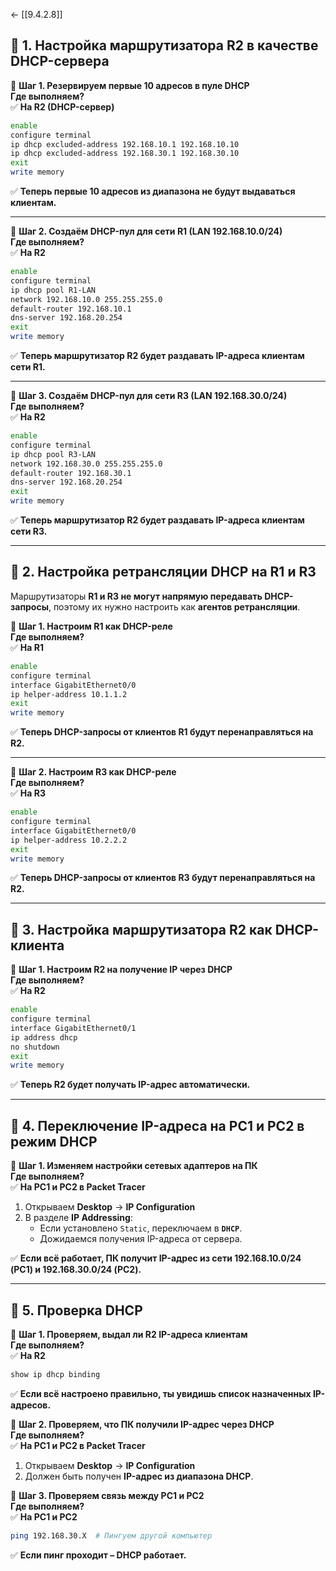 <- [[9.4.2.8]]
## **📌 1. Настройка маршрутизатора R2 в качестве DHCP-сервера**

📌 **Шаг 1. Резервируем первые 10 адресов в пуле DHCP**  
**Где выполняем?**  
✅ **На R2 (DHCP-сервер)**  

```bash
enable
configure terminal
ip dhcp excluded-address 192.168.10.1 192.168.10.10
ip dhcp excluded-address 192.168.30.1 192.168.30.10
exit
write memory
```
✅ **Теперь первые 10 адресов из диапазона не будут выдаваться клиентам.**

---

📌 **Шаг 2. Создаём DHCP-пул для сети R1 (LAN 192.168.10.0/24)**  
**Где выполняем?**  
✅ **На R2**  

```bash
enable
configure terminal
ip dhcp pool R1-LAN
network 192.168.10.0 255.255.255.0
default-router 192.168.10.1
dns-server 192.168.20.254
exit
write memory
```
✅ **Теперь маршрутизатор R2 будет раздавать IP-адреса клиентам сети R1.**

---

📌 **Шаг 3. Создаём DHCP-пул для сети R3 (LAN 192.168.30.0/24)**  
**Где выполняем?**  
✅ **На R2**  

```bash
enable
configure terminal
ip dhcp pool R3-LAN
network 192.168.30.0 255.255.255.0
default-router 192.168.30.1
dns-server 192.168.20.254
exit
write memory
```
✅ **Теперь маршрутизатор R2 будет раздавать IP-адреса клиентам сети R3.**

---

## **📌 2. Настройка ретрансляции DHCP на R1 и R3**
Маршрутизаторы **R1 и R3 не могут напрямую передавать DHCP-запросы**, поэтому их нужно настроить как **агентов ретрансляции**.

📌 **Шаг 1. Настроим R1 как DHCP-реле**  
**Где выполняем?**  
✅ **На R1**  

```bash
enable
configure terminal
interface GigabitEthernet0/0
ip helper-address 10.1.1.2
exit
write memory
```
✅ **Теперь DHCP-запросы от клиентов R1 будут перенаправляться на R2.**

---

📌 **Шаг 2. Настроим R3 как DHCP-реле**  
**Где выполняем?**  
✅ **На R3**  

```bash
enable
configure terminal
interface GigabitEthernet0/0
ip helper-address 10.2.2.2
exit
write memory
```
✅ **Теперь DHCP-запросы от клиентов R3 будут перенаправляться на R2.**

---

## **📌 3. Настройка маршрутизатора R2 как DHCP-клиента**
📌 **Шаг 1. Настроим R2 на получение IP через DHCP**  
**Где выполняем?**  
✅ **На R2**  

```bash
enable
configure terminal
interface GigabitEthernet0/1
ip address dhcp
no shutdown
exit
write memory
```
✅ **Теперь R2 будет получать IP-адрес автоматически.**

---

## **📌 4. Переключение IP-адреса на PC1 и PC2 в режим DHCP**
📌 **Шаг 1. Изменяем настройки сетевых адаптеров на ПК**  
**Где выполняем?**  
✅ **На PC1 и PC2 в Packet Tracer**  

1. Открываем **Desktop** → **IP Configuration**  
2. В разделе **IP Addressing**:
   - Если установлено `Static`, переключаем в **`DHCP`**.
   - Дожидаемся получения IP-адреса от сервера.

✅ **Если всё работает, ПК получит IP-адрес из сети 192.168.10.0/24 (PC1) и 192.168.30.0/24 (PC2).**

---

## **📌 5. Проверка DHCP**
📌 **Шаг 1. Проверяем, выдал ли R2 IP-адреса клиентам**  
**Где выполняем?**  
✅ **На R2**  

```bash
show ip dhcp binding
```
✅ **Если всё настроено правильно, ты увидишь список назначенных IP-адресов.**

📌 **Шаг 2. Проверяем, что ПК получили IP-адрес через DHCP**  
**Где выполняем?**  
✅ **На PC1 и PC2 в Packet Tracer**  
1. Открываем **Desktop** → **IP Configuration**  
2. Должен быть получен **IP-адрес из диапазона DHCP**.

📌 **Шаг 3. Проверяем связь между PC1 и PC2**  
**Где выполняем?**  
✅ **На PC1 и PC2**  

```bash
ping 192.168.30.X  # Пингуем другой компьютер
```
✅ **Если пинг проходит – DHCP работает.**

